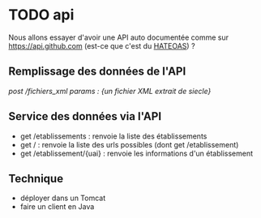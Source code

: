 # TODO api

Nous allons essayer d'avoir une API auto documentée comme sur https://api.github.com (est-ce que c'est du [HATEOAS](https://fr.wikipedia.org/wiki/HATEOAS)) ?

## Remplissage des données de l'API

_post /fichiers_xml params : {un fichier XML extrait de siecle}_

## Service des données via l'API

- get /etablissements : renvoie la liste des établissements
- get / : renvoie la liste des urls possibles (dont get /etablissement)
- get /etablissement/{uai} : renvoie les informations d'un établissement

## Technique

- déployer dans un Tomcat
- faire un client en Java
